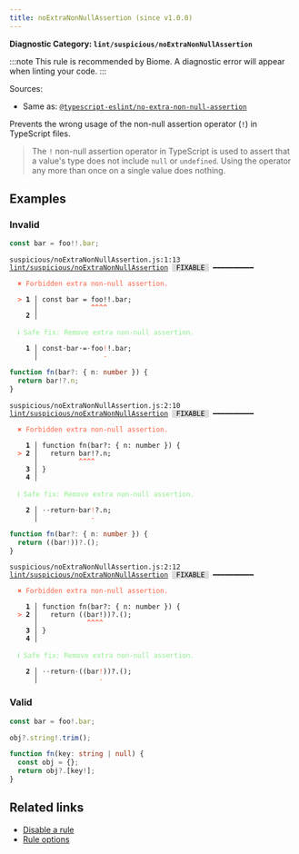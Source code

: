 ```yaml
---
title: noExtraNonNullAssertion (since v1.0.0)
---
```


**Diagnostic Category: `lint/suspicious/noExtraNonNullAssertion`**

:::note
This rule is recommended by Biome. A diagnostic error will appear when linting your code.
:::

Sources: 
- Same as: <a href="https://typescript-eslint.io/rules/no-extra-non-null-assertion" target="_blank"><code>@typescript-eslint/no-extra-non-null-assertion</code></a>

Prevents the wrong usage of the non-null assertion operator (`!`) in TypeScript files.

>The `!` non-null assertion operator in TypeScript is used to assert that a value's type does not include `null` or `undefined`. Using the operator any more than once on a single value does nothing.


## Examples

### Invalid

```ts
const bar = foo!!.bar;
```

<pre class="language-text"><code class="language-text">suspicious/noExtraNonNullAssertion.js:1:13 <a href="https://biomejs.dev/linter/rules/no-extra-non-null-assertion">lint/suspicious/noExtraNonNullAssertion</a> <span style="color: #000; background-color: #ddd;"> FIXABLE </span> ━━━━━━━━━━

<strong><span style="color: Tomato;">  </span></strong><strong><span style="color: Tomato;">✖</span></strong> <span style="color: Tomato;">Forbidden extra non-null assertion.</span>
  
<strong><span style="color: Tomato;">  </span></strong><strong><span style="color: Tomato;">&gt;</span></strong> <strong>1 │ </strong>const bar = foo!!.bar;
   <strong>   │ </strong>            <strong><span style="color: Tomato;">^</span></strong><strong><span style="color: Tomato;">^</span></strong><strong><span style="color: Tomato;">^</span></strong><strong><span style="color: Tomato;">^</span></strong>
    <strong>2 │ </strong>
  
<strong><span style="color: lightgreen;">  </span></strong><strong><span style="color: lightgreen;">ℹ</span></strong> <span style="color: lightgreen;">Safe fix</span><span style="color: lightgreen;">: </span><span style="color: lightgreen;">Remove extra non-null assertion.</span>
  
<strong>  </strong><strong>  1 │ </strong>const<span style="opacity: 0.8;">·</span>bar<span style="opacity: 0.8;">·</span>=<span style="opacity: 0.8;">·</span>foo<span style="color: Tomato;">!</span>!.bar;
<strong>  </strong><strong>    │ </strong>               <span style="color: Tomato;">-</span>      
</code></pre>

```ts
function fn(bar?: { n: number }) {
  return bar!?.n;
}
```

<pre class="language-text"><code class="language-text">suspicious/noExtraNonNullAssertion.js:2:10 <a href="https://biomejs.dev/linter/rules/no-extra-non-null-assertion">lint/suspicious/noExtraNonNullAssertion</a> <span style="color: #000; background-color: #ddd;"> FIXABLE </span> ━━━━━━━━━━

<strong><span style="color: Tomato;">  </span></strong><strong><span style="color: Tomato;">✖</span></strong> <span style="color: Tomato;">Forbidden extra non-null assertion.</span>
  
    <strong>1 │ </strong>function fn(bar?: { n: number }) {
<strong><span style="color: Tomato;">  </span></strong><strong><span style="color: Tomato;">&gt;</span></strong> <strong>2 │ </strong>  return bar!?.n;
   <strong>   │ </strong>         <strong><span style="color: Tomato;">^</span></strong><strong><span style="color: Tomato;">^</span></strong><strong><span style="color: Tomato;">^</span></strong><strong><span style="color: Tomato;">^</span></strong>
    <strong>3 │ </strong>}
    <strong>4 │ </strong>
  
<strong><span style="color: lightgreen;">  </span></strong><strong><span style="color: lightgreen;">ℹ</span></strong> <span style="color: lightgreen;">Safe fix</span><span style="color: lightgreen;">: </span><span style="color: lightgreen;">Remove extra non-null assertion.</span>
  
<strong>  </strong><strong>  2 │ </strong><span style="opacity: 0.8;">·</span><span style="opacity: 0.8;">·</span>return<span style="opacity: 0.8;">·</span>bar<span style="color: Tomato;">!</span>?.n;
<strong>  </strong><strong>    │ </strong>            <span style="color: Tomato;">-</span>    
</code></pre>

```ts
function fn(bar?: { n: number }) {
  return ((bar!))?.();
}
```

<pre class="language-text"><code class="language-text">suspicious/noExtraNonNullAssertion.js:2:12 <a href="https://biomejs.dev/linter/rules/no-extra-non-null-assertion">lint/suspicious/noExtraNonNullAssertion</a> <span style="color: #000; background-color: #ddd;"> FIXABLE </span> ━━━━━━━━━━

<strong><span style="color: Tomato;">  </span></strong><strong><span style="color: Tomato;">✖</span></strong> <span style="color: Tomato;">Forbidden extra non-null assertion.</span>
  
    <strong>1 │ </strong>function fn(bar?: { n: number }) {
<strong><span style="color: Tomato;">  </span></strong><strong><span style="color: Tomato;">&gt;</span></strong> <strong>2 │ </strong>  return ((bar!))?.();
   <strong>   │ </strong>           <strong><span style="color: Tomato;">^</span></strong><strong><span style="color: Tomato;">^</span></strong><strong><span style="color: Tomato;">^</span></strong><strong><span style="color: Tomato;">^</span></strong>
    <strong>3 │ </strong>}
    <strong>4 │ </strong>
  
<strong><span style="color: lightgreen;">  </span></strong><strong><span style="color: lightgreen;">ℹ</span></strong> <span style="color: lightgreen;">Safe fix</span><span style="color: lightgreen;">: </span><span style="color: lightgreen;">Remove extra non-null assertion.</span>
  
<strong>  </strong><strong>  2 │ </strong><span style="opacity: 0.8;">·</span><span style="opacity: 0.8;">·</span>return<span style="opacity: 0.8;">·</span>((bar<span style="color: Tomato;">!</span>))?.();
<strong>  </strong><strong>    │ </strong>              <span style="color: Tomato;">-</span>       
</code></pre>

### Valid

```ts
const bar = foo!.bar;

obj?.string!.trim();

function fn(key: string | null) {
  const obj = {};
  return obj?.[key!];
}
```

## Related links

- [Disable a rule](/linter/#disable-a-lint-rule)
- [Rule options](/linter/#rule-options)
